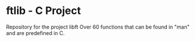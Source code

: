 # ftlib - C Project
Repository for the project libft
Over 60 functions that can be found in "man" and are predefined in C.
